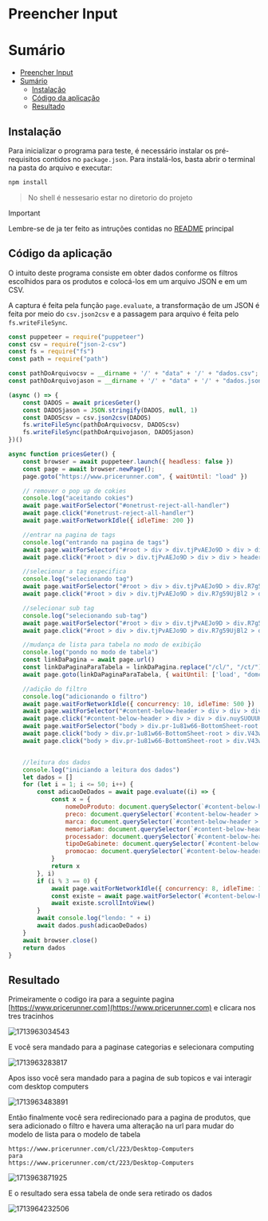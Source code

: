 # Preencher Input

# Sumário

- [Preencher Input](#preencher-input)
- [Sumário](#sumário)
  - [Instalação](#instalação)
  - [Código da aplicação](#código-da-aplicação)
  - [Resultado](#resultado)

## Instalação

Para inicializar o programa para teste, é necessário instalar os pré-requisitos contidos no `package.json`. Para instalá-los, basta abrir o terminal na pasta do arquivo e executar:

```bash
npm install
```

> No shell é nessesario estar no diretorio do projeto

> [!IMPORTANT]
> Lembre-se de ja ter feito as intruções contidas no [README](../README.md) principal

## Código da aplicação

O intuito deste programa consiste em obter dados conforme os filtros escolhidos para os produtos e colocá-los em um arquivo JSON e em um CSV.

A captura é feita pela função `page.evaluate`, a transformação de um JSON é feita por meio do `csv.json2csv` e a passagem para arquivo é feita pelo `fs.writeFileSync`.

```js
const puppeteer = require("puppeteer")
const csv = require("json-2-csv")
const fs = require("fs")
const path = require("path")

const pathDoArquivocsv = __dirname + '/' + "data" + '/' + "dados.csv";
const pathDoArquivojason = __dirname + '/' + "data" + '/' + "dados.json";

(async () => {
    const DADOS = await pricesGeter()
    const DADOSjason = JSON.stringify(DADOS, null, 1)
    const DADOScsv = csv.json2csv(DADOS)
    fs.writeFileSync(pathDoArquivocsv, DADOScsv)
    fs.writeFileSync(pathDoArquivojason, DADOSjason)
})()

async function pricesGeter() {
    const browser = await puppeteer.launch({ headless: false })
    const page = await browser.newPage();
    page.goto("https://www.pricerunner.com", { waitUntil: "load" })

    // remover o pop up de cokies
    console.log("aceitando cokies")
    await page.waitForSelector("#onetrust-reject-all-handler")
    await page.click("#onetrust-reject-all-handler")
    await page.waitForNetworkIdle({ idleTime: 200 })

    //entrar na pagina de tags
    console.log("entrando na pagina de tags")
    await page.waitForSelector("#root > div > div.tjPvAEJo9D > div > div > header > div > div > div.VMAMqELTGk > button > span > svg > path")
    await page.click("#root > div > div.tjPvAEJo9D > div > div > header > div > div > div.VMAMqELTGk > button > span > svg > path")

    //selecionar a tag especifica
    console.log("selecionando tag")
    await page.waitForSelector("#root > div > div.tjPvAEJo9D > div.R7g59UjBl2 > div.NEmlGqsAsv.Iq4Dbxjc_w > div > ul > li:nth-child(6) > button > div > svg")
    await page.click("#root > div > div.tjPvAEJo9D > div.R7g59UjBl2 > div.NEmlGqsAsv.Iq4Dbxjc_w > div > ul > li:nth-child(6) > button > div > svg")

    //selecionar sub tag
    console.log("selecionando sub-tag")
    await page.waitForSelector("#root > div > div.tjPvAEJo9D > div.R7g59UjBl2 > div.NEmlGqsAsv.Iq4Dbxjc_w > div > div.pr-6e0dt5 > div:nth-child(1) > div > div > ul > li:nth-child(1) > a")
    await page.click("#root > div > div.tjPvAEJo9D > div.R7g59UjBl2 > div.NEmlGqsAsv.Iq4Dbxjc_w > div > div.pr-6e0dt5 > div:nth-child(1) > div > div > ul > li:nth-child(1) > a")

    //mudança de lista para tabela no modo de exibição
    console.log("pondo no modo de tabela")
    const linkDaPagina = await page.url()
    const linkDaPaginaParaTabela = linkDaPagina.replace("/cl/", "/ct/")
    await page.goto(linkDaPaginaParaTabela, { waitUntil: ['load', "domcontentloaded"] })

    //adição do filtro 
    console.log("adicionando o filtro")
    await page.waitForNetworkIdle({ concurrency: 10, idleTime: 500 })
    await page.waitForSelector("#content-below-header > div > div > div.nuySUOUUKc > div.t16oeg_D3m > div.pr-xcmjqg-Card-root > div > button", { waitUntil: ['load', "domcontentloaded", "networkidle0"] })
    await page.click("#content-below-header > div > div > div.nuySUOUUKc > div.t16oeg_D3m > div.pr-xcmjqg-Card-root > div > button")
    await page.waitForSelector("body > div.pr-1u81w66-BottomSheet-root > div.V43wT_EZgk.ClkEhQjPri.MdWG1IxFgi.pr-8cjuzq-BottomSheet-sheet > div > div.pr-1kyjffm > div:nth-child(2) > ul > li:nth-child(4) > button > label > div > div > div > svg")
    await page.click("body > div.pr-1u81w66-BottomSheet-root > div.V43wT_EZgk.ClkEhQjPri.MdWG1IxFgi.pr-8cjuzq-BottomSheet-sheet > div > div.pr-1kyjffm > div:nth-child(2) > ul > li:nth-child(4) > button > label > div > div > div > svg")
    await page.click("body > div.pr-1u81w66-BottomSheet-root > div.V43wT_EZgk.ClkEhQjPri.MdWG1IxFgi.pr-8cjuzq-BottomSheet-sheet > div > div.pr-1nraity > div.pr-18p7l36 > span > button > span > svg")


    //leitura dos dados
    console.log("iniciando a leitura dos dados")
    let dados = []
    for (let i = 1; i <= 50; i++) {
        const adicaoDeDados = await page.evaluate((i) => {
            const x = {
                nomeDoProduto: document.querySelector(`#content-below-header > div > div > main > div > table > tbody > tr:nth-child(${i}) > td.YrE6t9vcJY.pr-1o2xdvn-TableCell-root > div > a > span`)?.innerText || "-",
                preco: document.querySelector(`#content-below-header > div > div > main > div > table > tbody > tr:nth-child(${i}) > td:nth-child(2) > span`)?.innerText || "-",
                marca: document.querySelector(`#content-below-header > div > div > main > div > table > tbody > tr:nth-child(${i}) > td:nth-child(3)`)?.innerText || "-",
                memoriaRam: document.querySelector(`#content-below-header > div > div > main > div > table > tbody > tr:nth-child(${i}) > td:nth-child(4)`)?.innerText || "-",
                processador: document.querySelector(`#content-below-header > div > div > main > div > table > tbody > tr:nth-child(${i}) > td:nth-child(5)`)?.innerText || "-",
                tipoDeGabinete: document.querySelector(`#content-below-header > div > div > main > div > table > tbody > tr:nth-child(${i}) > td:nth-child(6)`)?.innerText || "-",
                promocao: document.querySelector(`#content-below-header > div > div > main > div > table > tbody > tr:nth-child(${i}) > td:nth-child(7)`)?.innerText || "-"
            }
            return x
        }, i)
        if (i % 3 == 0) {
            await page.waitForNetworkIdle({ concurrency: 8, idleTime: 1000 })
            const existe = await page.waitForSelector(`#content-below-header > div > div > main > div > table > tbody > tr:nth-child(${i})`)
            await existe.scrollIntoView()
        }
        await console.log("lendo: " + i)
        await dados.push(adicaoDeDados)
    }
    await browser.close()
    return dados
}
```

## Resultado

Primeiramente o codigo ira para a seguinte pagina [https://www.pricerunner.com](https://www.pricerunner.com) e clicara nos tres tracinhos

![1713963034543](image/READMR/1713963034543.png)

E você sera mandado para a paginase categorias e selecionara computing

![1713963283817](image/READMR/1713963283817.png)

Apos isso você sera mandado para a pagina de sub topicos e vai interagir com desktop computers

![1713963483891](image/READMR/1713963483891.png)

Então finalmente você sera redirecionado para a pagina de produtos, que sera adicionado o filtro e havera uma alteração na url para mudar do modelo de lista para o modelo de tabela

```
https://www.pricerunner.com/cl/223/Desktop-Computers
para
https://www.pricerunner.com/ct/223/Desktop-Computers
```

![1713963871925](image/READMR/1713963871925.png)

E o resultado sera essa tabela de onde sera retirado os dados

![1713964232506](image/READMR/1713964232506.png)
